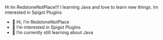 Hi Im RedstoneNotPlace!!! I learning Java and love to learn new things. Im interested in Spigot Plugins
- 👋 Hi, I’m RedstoneNotPlace
- 👀 I’m interested in Spigot Plugins
- 🌱 I’m currently still learning about Java 

<!---
RedstoneNotPlaced/RedstoneNotPlaced is a ✨ special ✨ repository because its `README.md` (this file) appears on your GitHub profile.
You can click the Preview link to take a look at your changes.
--->
